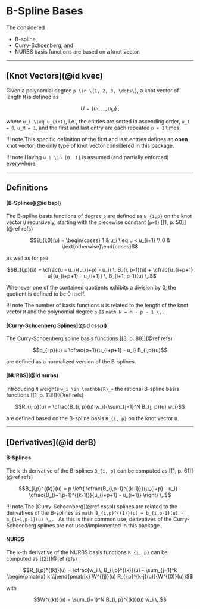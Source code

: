 
# B-Spline Bases

The considered 
- B-spline,
- Curry-Schoenberg, and
- NURBS 
basis functions are based on a knot vector.

---
## [Knot Vectors](@id kvec)

Given a polynomial degree ``p \in \{1, 2, 3, \dots\}``, a knot vector of length ``M`` is defined as 

```math
U = \{u_1, \dots, u_M\}\,,
```

where ``u_i \leq u_{i+1}``, i.e., the entries are sorted in ascending order, ``u_1 = 0``, ``u_M = 1``, and the first and last entry are each repeated ``p + 1`` times.


!!! note
    This specific definition of the first and last entries defines an **open** knot vector; the only type of knot vector considered in this package.

!!! note
    Having ``u_i \in [0, 1]`` is assumed (and partially enforced) everywhere. 


---
## Definitions 

#### [B-Splines](@id bspl)

The B-spline basis functions of degree ``p`` are defined as ``B_{i,p}`` on the knot vector ``U`` recursively, starting with the piecewise constant (``p=0``) [[1, p. 50]](@ref refs)
```math
B_{i,0}(u) = \begin{cases} 1 & u_i \leq u < u_{i+1} \\ 0 & \text{otherwise}\end{cases}
```
as well as for ``p>0``
```math
B_{i,p}(u) = \cfrac{u - u_i}{u_{i+p} - u_i} \, B_{i, p-1}(u) + \cfrac{u_{i+p+1} - u}{u_{i+p+1} - u_{i+1}} \, B_{i+1, p-1}(u) \,.
```
Whenever one of the contained quotients exhibits a division by 0, the quotient is defined to be 0 itself.

!!! note
    The number of basis functions ``N`` is related to the length of the knot vector ``M`` and the polynomial degree ``p`` as
    ```math
    N = M - p - 1 \,.
    ```

#### [Curry-Schoenberg Splines](@id csspl)

The Curry-Schoenberg spline basis functions [[3, p. 88]](@ref refs)
```math
b_{i,p}(u) = \cfrac{p+1}{u_{i+p+1} - u_i} B_{i,p}(u)
```
are defined as a normalized version of the B-splines. 



#### [NURBS](@id nurbs)

Introducing ``N`` weights ``w_i \in \mathbb{R}_+`` the rational B-spline basis functions [[1, p. 118]](@ref refs)
```math
R_{i, p}(u) = \cfrac{B_{i, p}(u) w_i}{\sum_{j=1}^N B_{j, p}(u) w_i}
```
are defined based on the B-spline basis ``B_{i, p}`` on the knot vector ``U``.


---
## [Derivatives](@id derB)

#### B-Splines

The ``k``-th derivative of the B-splines ``B_{i, p}`` can be computed as [[1, p. 61]](@ref refs)
```math
B_{i,p}^{(k)}(u) = p \left( \cfrac{B_{i,p-1}^{(k-1)}}{u_{i+p} - u_i} - \cfrac{B_{i+1,p-1}^{(k-1)}}{u_{i+p+1} - u_{i+1}} \right) \,.
```

!!! note
    The [Curry-Schoenberg](@ref csspl) splines are related to the derivatives of the B-splines as
    ```math
    B_{i,p}^{(1)}(u) = b_{i,p-1}(u) - b_{i+1,p-1}(u) \,.
    ``` 
    As this is their common use, derivatives of the Curry-Schoenberg splines are not used/implemented in this package.


#### NURBS

The ``k``-th derivative of the NURBS basis functions ``R_{i, p}`` can be computed as [[2]](@ref refs)
```math
R_{i,p}^{(k)}(u) = \cfrac{w_i \, B_{i,p}^{(k)}(u) - \sum_{j=1}^k \begin{pmatrix} k \\j\end{pmatrix} W^{(j)}(u) R_{i,p}^{k-j}(u)}{W^{(0)}(u)}
```
with
```math
W^{(k)}(u) = \sum_{i=1}^N B_{i, p}^{(k)}(u) w_i \,.
```